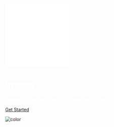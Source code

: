 <!-- _coverpage.md -->

<img src="./docs/images/no_bg_white_iroco.png" alt="drawing" width="200"/>
<link href='https://fonts.googleapis.com/css?family=Inter' rel='stylesheet'>

<div style='color: white; font-family:inter'>
<h1>IroCO<small>2</small></h1>
Simplifiez l'estimation de votre empreinte carbone
</div>


[Get Started](#Introduction)


![color](#0C1401)